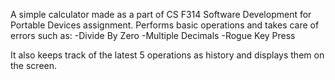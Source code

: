A simple calculator made as a part of CS F314 Software Development for Portable Devices assignment.
Performs basic operations and takes care of errors such as:
-Divide By Zero
-Multiple Decimals
-Rogue Key Press

It also keeps track of the latest 5 operations as history and displays them on the screen.
